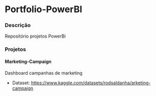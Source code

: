 # Portfolio-PowerBI

### Descrição
Repositório projetos PowerBi

### Projetos
#### Marketing-Campaign
Dashboard campanhas de marketing
- Dataset: https://www.kaggle.com/datasets/rodsaldanha/arketing-campaign

